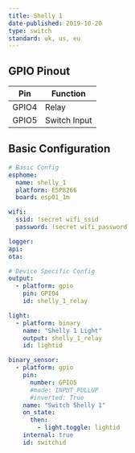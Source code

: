 ```yaml
---
title: Shelly 1
date-published: 2019-10-20
type: switch
standard: uk, us, eu
---
```


## GPIO Pinout

| Pin     | Function                           |
|---------|------------------------------------|
| GPIO4   | Relay                              |
| GPIO5   | Switch Input                       |

## Basic Configuration

```yaml
# Basic Config
esphome:
  name: shelly_1
  platform: ESP8266
  board: esp01_1m

wifi:
  ssid: !secret wifi_ssid
  password: !secret wifi_password

logger:
api:
ota:

# Device Specific Config
output:
  - platform: gpio
    pin: GPIO4
    id: shelly_1_relay

light:
  - platform: binary
    name: "Shelly 1 Light"
    output: shelly_1_relay
    id: lightid

binary_sensor:
  - platform: gpio
    pin:
      number: GPIO5
      #mode: INPUT_PULLUP
      #inverted: True
    name: "Switch Shelly 1"
    on_state:
      then:
        - light.toggle: lightid
    internal: true
    id: switchid
```
